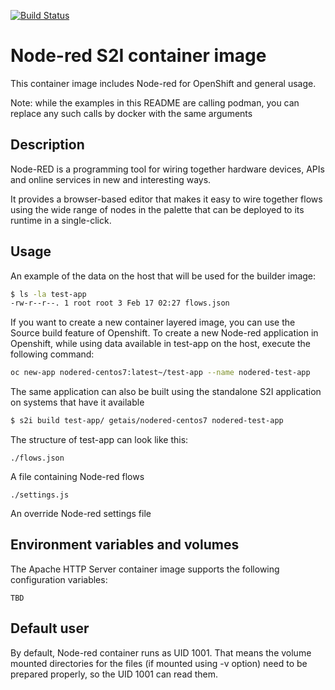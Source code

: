 [![Build Status](https://drone.getais.cloud/api/badges/tomasliumparas/s2i-nodered/status.svg)](https://drone.getais.cloud/tomasliumparas/s2i-nodered)

# Node-red S2I container image
This container image includes Node-red for OpenShift and general usage. 

Note: while the examples in this README are calling podman, you can replace any such calls by docker with the same arguments

## Description
Node-RED is a programming tool for wiring together hardware devices, APIs and online services in new and interesting ways.

It provides a browser-based editor that makes it easy to wire together flows using the wide range of nodes in the palette that can be deployed to its runtime in a single-click.

## Usage
An example of the data on the host that will be used for the builder image:
```bash
$ ls -la test-app 
-rw-r--r--. 1 root root 3 Feb 17 02:27 flows.json
```

If you want to create a new container layered image, you can use the Source build feature of Openshift. To create a new Node-red application in Openshift, while using data available in test-app on the host, execute the following command:
```bash
oc new-app nodered-centos7:latest~/test-app --name nodered-test-app
```

The same application can also be built using the standalone S2I application on systems that have it available
```bash
$ s2i build test-app/ getais/nodered-centos7 nodered-test-app
```


The structure of test-app can look like this:
```
./flows.json
```
A file containing Node-red flows

```
./settings.js
```
An override Node-red settings file



## Environment variables and volumes
The Apache HTTP Server container image supports the following configuration variables:

```
TBD
```

## Default user
By default, Node-red container runs as UID 1001. That means the volume mounted directories for the files (if mounted using -v option) need to be prepared properly, so the UID 1001 can read them.


